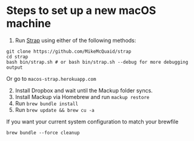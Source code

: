 # Steps to set up a new macOS machine


1) Run [Strap](https://macos-strap.herokuapp.com/) using either of the following methods:


```
git clone https://github.com/MikeMcQuaid/strap
cd strap
bash bin/strap.sh # or bash bin/strap.sh --debug for more debugging output
```

Or go to `macos-strap.herokuapp.com`


2) Install Dropbox and wait until the Mackup folder syncs.
3) Install Mackup via Homebrew and run `mackup restore`
4) Run `brew bundle install`
5) Run `brew update && brew cu -a`


If you want your current system configuration to match your brewfile

`brew bundle --force cleanup`
